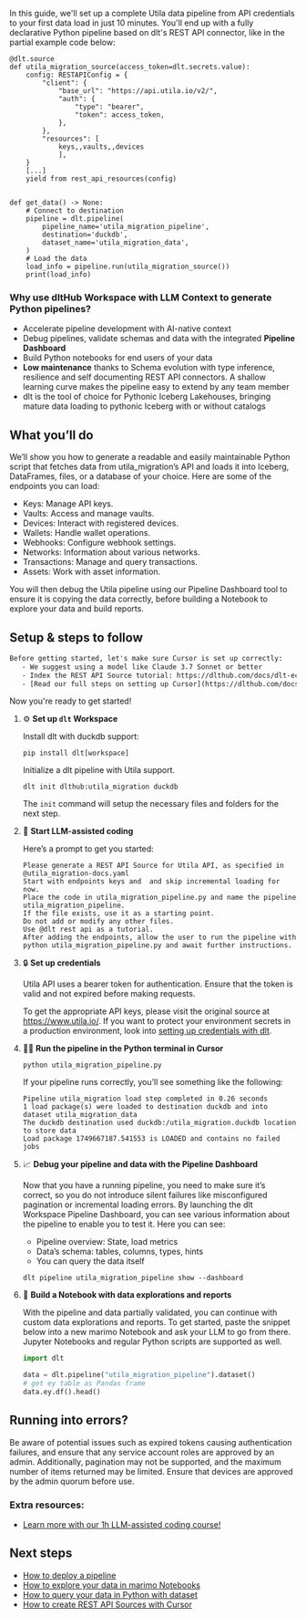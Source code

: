 In this guide, we'll set up a complete Utila data pipeline from API credentials to your first data load in just 10 minutes. You'll end up with a fully declarative Python pipeline based on dlt's REST API connector, like in the partial example code below:

```python-outcome
@dlt.source
def utila_migration_source(access_token=dlt.secrets.value):
    config: RESTAPIConfig = {
        "client": {
            "base_url": "https://api.utila.io/v2/",
            "auth": {
                "type": "bearer",
                "token": access_token,
            },
        },
        "resources": [
            keys,,vaults,,devices
            ],
    }
    [...]
    yield from rest_api_resources(config)


def get_data() -> None:
    # Connect to destination
    pipeline = dlt.pipeline(
        pipeline_name='utila_migration_pipeline',
        destination='duckdb',
        dataset_name='utila_migration_data', 
    )
    # Load the data
    load_info = pipeline.run(utila_migration_source())
    print(load_info) 
```

### Why use dltHub Workspace with LLM Context to generate Python pipelines?

- Accelerate pipeline development with AI-native context
- Debug pipelines, validate schemas and data with the integrated **Pipeline Dashboard**
- Build Python notebooks for end users of your data
- **Low maintenance** thanks to Schema evolution with type inference, resilience and self documenting REST API connectors. A shallow learning curve makes the pipeline easy to extend by any team member
- dlt is the tool of choice for Pythonic Iceberg Lakehouses, bringing mature data loading to pythonic Iceberg with or without catalogs

## What you’ll do

We’ll show you how to generate a readable and easily maintainable Python script that fetches data from utila_migration’s API and loads it into Iceberg, DataFrames, files, or a database of your choice. Here are some of the endpoints you can load:

- Keys: Manage API keys.
- Vaults: Access and manage vaults.
- Devices: Interact with registered devices.
- Wallets: Handle wallet operations.
- Webhooks: Configure webhook settings.
- Networks: Information about various networks.
- Transactions: Manage and query transactions.
- Assets: Work with asset information.

You will then debug the Utila pipeline using our Pipeline Dashboard tool to ensure it is copying the data correctly, before building a Notebook to explore your data and build reports.

## Setup & steps to follow

```default
Before getting started, let's make sure Cursor is set up correctly:
   - We suggest using a model like Claude 3.7 Sonnet or better
   - Index the REST API Source tutorial: https://dlthub.com/docs/dlt-ecosystem/verified-sources/rest_api/ and add it to context as **@dlt rest api**
   - [Read our full steps on setting up Cursor](https://dlthub.com/docs/dlt-ecosystem/llm-tooling/cursor-restapi#23-configuring-cursor-with-documentation)
```

Now you're ready to get started!

1. ⚙️ **Set up `dlt` Workspace**
    
    Install dlt with duckdb support:
    ```shell
    pip install dlt[workspace]
    ```

    Initialize a dlt pipeline with Utila support.
    ```shell
    dlt init dlthub:utila_migration duckdb
    ```

    The `init` command will setup the necessary files and folders for the next step.
    
2. 🤠 **Start LLM-assisted coding**
    
    Here’s a prompt to get you started:
    
    ```prompt
    Please generate a REST API Source for Utila API, as specified in @utila_migration-docs.yaml 
    Start with endpoints keys and  and skip incremental loading for now. 
    Place the code in utila_migration_pipeline.py and name the pipeline utila_migration_pipeline. 
    If the file exists, use it as a starting point. 
    Do not add or modify any other files. 
    Use @dlt rest api as a tutorial. 
    After adding the endpoints, allow the user to run the pipeline with python utila_migration_pipeline.py and await further instructions.
    ```

    
3. 🔒 **Set up credentials** 
    
    Utila API uses a bearer token for authentication. Ensure that the token is valid and not expired before making requests.
    
    To get the appropriate API keys, please visit the original source at https://www.utila.io/.
    If you want to protect your environment secrets in a production environment, look into [setting up credentials with dlt](https://dlthub.com/docs/walkthroughs/add_credentials).
    
4. 🏃‍♀️ **Run the pipeline in the Python terminal in Cursor**
    
    ```shell
    python utila_migration_pipeline.py
    ```
    
    If your pipeline runs correctly, you’ll see something like the following:
    
    ```shell
    Pipeline utila_migration load step completed in 0.26 seconds
    1 load package(s) were loaded to destination duckdb and into dataset utila_migration_data
    The duckdb destination used duckdb:/utila_migration.duckdb location to store data
    Load package 1749667187.541553 is LOADED and contains no failed jobs
    ```
    
5. 📈 **Debug your pipeline and data with the Pipeline Dashboard**

    Now that you have a running pipeline, you need to make sure it’s correct, so you do not introduce silent failures like misconfigured pagination or incremental loading errors. By launching the dlt Workspace Pipeline Dashboard, you can see various information about the pipeline to enable you to test it. Here you can see:
    - Pipeline overview: State, load metrics
    - Data’s schema: tables, columns, types, hints
    - You can query the data itself
    
    ```shell
    dlt pipeline utila_migration_pipeline show --dashboard
    ```
    
6. 🐍 **Build a Notebook with data explorations and reports**

    With the pipeline and data partially validated, you can continue with custom data explorations and reports. To get started, paste the snippet below into a new marimo Notebook and ask your LLM to go from there. Jupyter Notebooks and regular Python scripts are supported as well.

    
    ```python
    import dlt

   data = dlt.pipeline("utila_migration_pipeline").dataset()
   # get ey table as Pandas frame
   data.ey.df().head()
    ```

## Running into errors?

Be aware of potential issues such as expired tokens causing authentication failures, and ensure that any service account roles are approved by an admin. Additionally, pagination may not be supported, and the maximum number of items returned may be limited. Ensure that devices are approved by the admin quorum before use.

### Extra resources:

- [Learn more with our 1h LLM-assisted coding course!](https://www.youtube.com/watch?v=GGid70rnJuM)

## Next steps

- [How to deploy a pipeline](https://dlthub.com/docs/walkthroughs/deploy-a-pipeline)
- [How to explore your data in marimo Notebooks](https://dlthub.com/docs/general-usage/dataset-access/marimo)
- [How to query your data in Python with dataset](https://dlthub.com/docs/general-usage/dataset-access/dataset)
- [How to create REST API Sources with Cursor](https://dlthub.com/docs/dlt-ecosystem/llm-tooling/cursor-restapi)